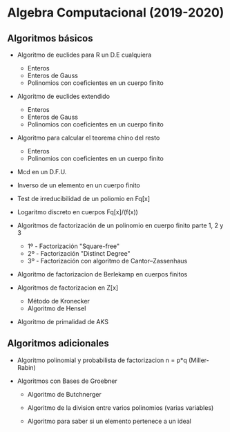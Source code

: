 # Algebra Computacional (2019-2020)

## Algoritmos básicos

* Algoritmo de euclides para R un D.E cualquiera
   + Enteros
   + Enteros de Gauss
   + Polinomios con coeficientes en un cuerpo finito

* Algoritmo de euclides extendido
   + Enteros
   + Enteros de Gauss
   + Polinomios con coeficientes en un cuerpo finito

* Algoritmo para calcular el teorema chino del resto
   + Enteros
   + Polinomios con coeficientes en un cuerpo finito

* Mcd en un D.F.U.

* Inverso de un elemento en un cuerpo finito

* Test de irreducibilidad de un poliomio en Fq[x]

* Logaritmo discreto en cuerpos Fq[x]/(f(x))

* Algoritmos de factorización de un polinomio en cuerpo finito parte 1, 2 y 3
   + 1º - Factorización "Square-free"
   + 2º - Factorización "Distinct Degree"
   + 3º - Factorización con algoritmo de Cantor–Zassenhaus

* Algoritmo de factorizacion de Berlekamp en cuerpos finitos

* Algoritmos de factorizacion en Z[x] 
   + Método de Kronecker
   + Algoritmo de Hensel

* Algoritmo de primalidad de AKS


## Algoritmos adicionales

* Algoritmo polinomial y probabilista de factorizacion n = p*q (Miller-Rabin)

* Algoritmos con Bases de Groebner

   + Algoritmo de Butchnerger

   + Algoritmo de la division entre varios polinomios (varias variables)

   + Algoritmo para saber si un elemento pertenece a un ideal

